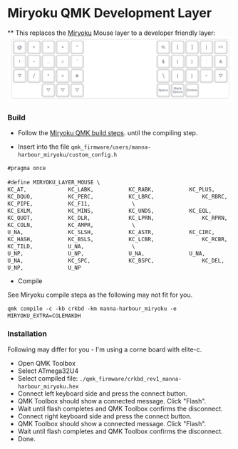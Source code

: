 # Miryoku QMK Development Layer
** This replaces the [Miryoku](https://github.com/manna-harbour/miryoku) Mouse layer to a developer friendly layer:
![layer layout](development-layer.png)

### Build

* Follow the [Miryoku QMK build steps](https://github.com/manna-harbour/miryoku_qmk/tree/miryoku/users/manna-harbour_miryoku).
until the compiling step.

* Insert into the file `qmk_firmware/users/manna-harbour_miryoku/custom_config.h`
```
#pragma once

#define MIRYOKU_LAYER_MOUSE \
KC_AT,             KC_LABK,           KC_RABK,           KC_PLUS,           KC_DQUO,           KC_PERC,           KC_LBRC,               KC_RBRC,               KC_PIPE,           KC_F11,             \
KC_EXLM,           KC_MINS,           KC_UNDS,           KC_EQL,            KC_QUOT,           KC_DLR,            KC_LPRN,               KC_RPRN,               KC_COLN,           KC_AMPR,            \
U_NA,              KC_SLSH,           KC_ASTR,           KC_CIRC,           KC_HASH,           KC_BSLS,           KC_LCBR,               KC_RCBR,               KC_TILD,           U_NA,               \
U_NP,              U_NP,              U_NA,              U_NA,              U_NA,              KC_SPC,            KC_BSPC,               KC_DEL,                U_NP,              U_NP
```

* Compile

See Miryoku compile steps as the following may not fit for you.

```
qmk compile -c -kb crkbd -km manna-harbour_miryoku -e MIRYOKU_EXTRA=COLEMAKDH
```


### Installation
Following may differ for you - I'm using a corne board with elite-c.

* Open QMK Toolbox
* Select ATmega32U4
* Select compiled file: `./qmk_firmware/crkbd_rev1_manna-harbour_miryoku.hex`
* Connect left keyboard side and press the connect button.
* QMK Toolbox should show a connected message. Click "Flash".
* Wait until flash completes and QMK Toolbox confirms the disconnect.
* Connect right keyboard side and press the connect button.
* QMK Toolbox should show a connected message. Click "Flash".
* Wait until flash completes and QMK Toolbox confirms the disconnect.
* Done.

